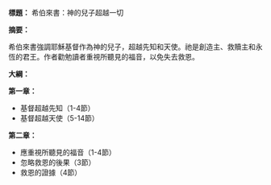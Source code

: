 **標題：** 希伯來書：神的兒子超越一切

**摘要：**

希伯來書強調耶穌基督作為神的兒子，超越先知和天使。祂是創造主、救贖主和永恆的君王。作者勸勉讀者重視所聽見的福音，以免失去救恩。

**大綱：**

**第一章：**

* 基督超越先知（1-4節）
* 基督超越天使（5-14節）

**第二章：**

* 應重視所聽見的福音（1-4節）
* 忽略救恩的後果（3節）
* 救恩的證據（4節）